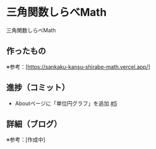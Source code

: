# 三角関数しらべMath

三角関数しらべMath

## 作ったもの

※参考：[https://sankaku-kansu-shirabe-math.vercel.app/]

## 進捗（コミット）

- Aboutページに「単位円グラフ」を追加 [#5](https://github.com/ryo-i/sankaku-kansu-shirabe-math/issues/5)

## 詳細（ブログ）

※参考：[作成中]